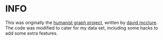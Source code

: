 # INFO

This was originally the [humanist graph project](https://github.com/davidmcclure/humanist), written by [david mcclure](https://twitter.com/clured). The code was modified to cater for my data set, including some hacks to add some extra features.



